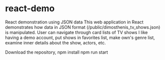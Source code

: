 # react-demo
React demonstration using JSON data
This web application in React demonstrates how data in JSON format (/public/dimosthenis_tv_shows.json) is manipulated. 
User can navigate through card lists of TV shows I like having a demo account, put shows in favorites list, make own's genre list, examine inner details about the show, actors, etc.

Download the repository, 
npm install
npm run start

